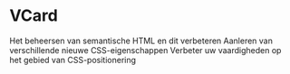 # VCard

Het beheersen van semantische HTML en dit verbeteren
Aanleren van verschillende nieuwe CSS-eigenschappen
Verbeter uw vaardigheden op het gebied van CSS-positionering
